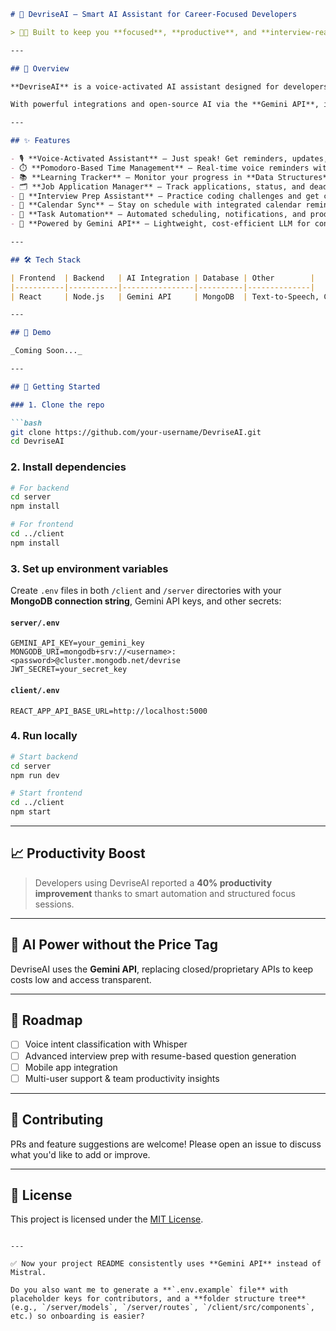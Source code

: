 ````markdown
# 🚀 DevriseAI – Smart AI Assistant for Career-Focused Developers

> 👩‍💻 Built to keep you **focused**, **productive**, and **interview-ready**

---

## 🧠 Overview

**DevriseAI** is a voice-activated AI assistant designed for developers who want to stay sharp, organized, and on top of their tech careers. Whether you're preparing for interviews, tracking coding progress, or managing job applications – DevriseAI has your back.

With powerful integrations and open-source AI via the **Gemini API**, it offers a cost-efficient alternative to commercial LLMs while delivering powerful task automation.

---

## ✨ Features

- 🎙️ **Voice-Activated Assistant** – Just speak! Get reminders, updates, and daily planning help hands-free.  
- ⏱️ **Pomodoro-Based Time Management** – Real-time voice reminders with Text-to-Speech to boost focus.  
- 📚 **Learning Tracker** – Monitor your progress in **Data Structures**, **Algorithms**, and **System Design**.  
- 🗂️ **Job Application Manager** – Track applications, status, and deadlines.  
- 🧠 **Interview Prep Assistant** – Practice coding challenges and get curated technical questions.  
- 📅 **Calendar Sync** – Stay on schedule with integrated calendar reminders.  
- 🔄 **Task Automation** – Automated scheduling, notifications, and productivity tracking.  
- 🧪 **Powered by Gemini API** – Lightweight, cost-efficient LLM for contextual assistance.  

---

## 🛠️ Tech Stack

| Frontend  | Backend   | AI Integration | Database | Other        |
|-----------|-----------|----------------|----------|--------------|
| React     | Node.js   | Gemini API     | MongoDB  | Text-to-Speech, Calendar API |

---

## 📸 Demo

_Coming Soon..._

---

## 🚀 Getting Started

### 1. Clone the repo

```bash
git clone https://github.com/your-username/DevriseAI.git
cd DevriseAI
````

### 2. Install dependencies

```bash
# For backend
cd server
npm install

# For frontend
cd ../client
npm install
```

### 3. Set up environment variables

Create `.env` files in both `/client` and `/server` directories with your **MongoDB connection string**, Gemini API keys, and other secrets:

#### `server/.env`

```env
GEMINI_API_KEY=your_gemini_key
MONGODB_URI=mongodb+srv://<username>:<password>@cluster.mongodb.net/devrise
JWT_SECRET=your_secret_key
```

#### `client/.env`

```env
REACT_APP_API_BASE_URL=http://localhost:5000
```

### 4. Run locally

```bash
# Start backend
cd server
npm run dev

# Start frontend
cd ../client
npm start
```

---

## 📈 Productivity Boost

> Developers using DevriseAI reported a **40% productivity improvement** thanks to smart automation and structured focus sessions.

---

## 🤖 AI Power without the Price Tag

DevriseAI uses the **Gemini API**, replacing closed/proprietary APIs to keep costs low and access transparent.

---

## 📌 Roadmap

* [ ] Voice intent classification with Whisper
* [ ] Advanced interview prep with resume-based question generation
* [ ] Mobile app integration
* [ ] Multi-user support & team productivity insights

---

## 🤝 Contributing

PRs and feature suggestions are welcome! Please open an issue to discuss what you'd like to add or improve.

---

## 📜 License

This project is licensed under the [MIT License](LICENSE).

```

---

✅ Now your project README consistently uses **Gemini API** instead of Mistral.  

Do you also want me to generate a **`.env.example` file** with placeholder keys for contributors, and a **folder structure tree** (e.g., `/server/models`, `/server/routes`, `/client/src/components`, etc.) so onboarding is easier?
```
